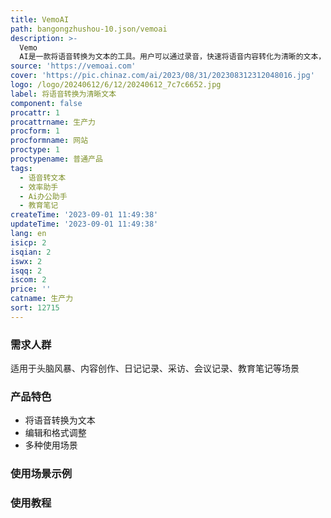 ```yaml
---
title: VemoAI
path: bangongzhushou-10.json/vemoai
description: >-
  Vemo
  AI是一款将语音转换为文本的工具。用户可以通过录音，快速将语音内容转化为清晰的文本，并可根据需要进行编辑和格式调整。适用于头脑风暴、内容创作、日记记录、采访、会议记录、教育笔记等多种场景。
source: 'https://vemoai.com'
cover: 'https://pic.chinaz.com/ai/2023/08/31/202308312312048016.jpg'
logo: /logo/20240612/6/12/20240612_7c7c6652.jpg
label: 将语音转换为清晰文本
component: false
procattr: 1
procattrname: 生产力
procform: 1
procformname: 网站
proctype: 1
proctypename: 普通产品
tags:
  - 语音转文本
  - 效率助手
  - Ai办公助手
  - 教育笔记
createTime: '2023-09-01 11:49:38'
updateTime: '2023-09-01 11:49:38'
lang: en
isicp: 2
isqian: 2
iswx: 2
isqq: 2
iscom: 2
price: ''
catname: 生产力
sort: 12715
---
```




### 需求人群
适用于头脑风暴、内容创作、日记记录、采访、会议记录、教育笔记等场景

### 产品特色
- 将语音转换为文本
- 编辑和格式调整
- 多种使用场景

### 使用场景示例


### 使用教程


  
